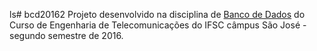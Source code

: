 ls# bcd20162 Projeto desenvolvido na disciplina de [Banco de 
Dados](http://wiki.sj.ifsc.edu.br/wiki/index.php/Cronograma_de_atividades_(BCD-EngTel)#2016-2) 
do Curso de Engenharia de Telecomunicações do IFSC câmpus São José - 
segundo semestre de 2016.
 
